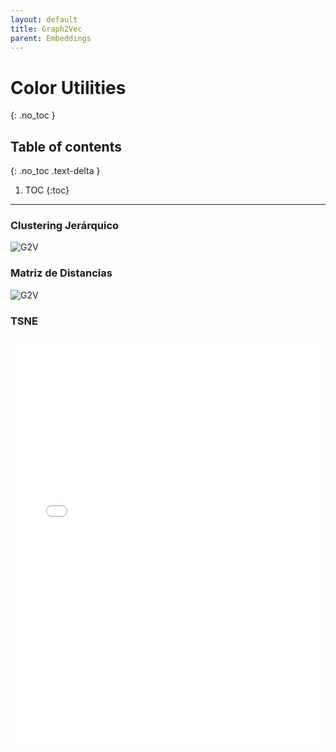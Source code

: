 ```yaml
---
layout: default
title: Graph2Vec
parent: Embeddings
---
```


# Color Utilities
{: .no_toc }

## Table of contents
{: .no_toc .text-delta }

1. TOC
{:toc}

---

### Clustering Jerárquico

![G2V](https://raw.githubusercontent.com/roicort/TesisGraphlets/master/embeddings/results/Graph2Vec_dendrogram.svg)

### Matriz de Distancias

![G2V](https://raw.githubusercontent.com/roicort/TesisGraphlets/master/embeddings/distance/Graph2Vec.png)

### TSNE

<style>
    iframe{
    border: none;
    }
</style>
<iframe
    width="100%"
    height="650px"
    src="../TSNE/TSNE-Graph2Vec.html">
</iframe>
